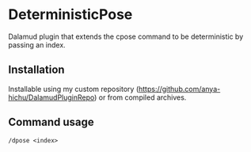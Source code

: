 # DeterministicPose

Dalamud plugin that extends the cpose command to be deterministic by passing an index.

## Installation

Installable using my custom repository (https://github.com/anya-hichu/DalamudPluginRepo) or from compiled archives.

## Command usage

`/dpose <index>`